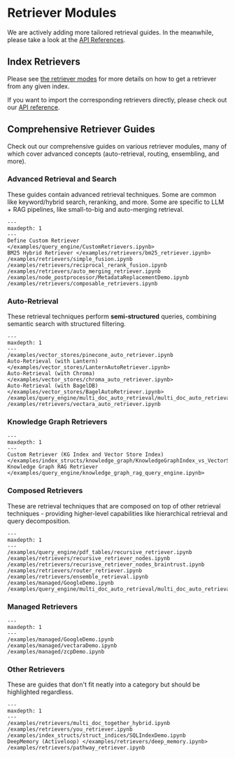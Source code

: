 # Retriever Modules

We are actively adding more tailored retrieval guides.
In the meanwhile, please take a look at the [API References](/api_reference/query/retrievers.rst).

## Index Retrievers

Please see [the retriever modes](retriever_modes.md) for more details on how to get a retriever from any given index.

If you want to import the corresponding retrievers directly, please check out our [API reference](/api_reference/query/retrievers.rst).

## Comprehensive Retriever Guides

Check out our comprehensive guides on various retriever modules, many of which cover advanced concepts (auto-retrieval, routing, ensembling, and more).

### Advanced Retrieval and Search

These guides contain advanced retrieval techniques. Some are common like keyword/hybrid search, reranking, and more.
Some are specific to LLM + RAG pipelines, like small-to-big and auto-merging retrieval.

```{toctree}
---
maxdepth: 1
---
Define Custom Retriever </examples/query_engine/CustomRetrievers.ipynb>
BM25 Hybrid Retriever </examples/retrievers/bm25_retriever.ipynb>
/examples/retrievers/simple_fusion.ipynb
/examples/retrievers/reciprocal_rerank_fusion.ipynb
/examples/retrievers/auto_merging_retriever.ipynb
/examples/node_postprocessor/MetadataReplacementDemo.ipynb
/examples/retrievers/composable_retrievers.ipynb
```

### Auto-Retrieval

These retrieval techniques perform **semi-structured** queries, combining semantic search with structured filtering.

```{toctree}
---
maxdepth: 1
---
/examples/vector_stores/pinecone_auto_retriever.ipynb
Auto-Retrieval (with Lantern) </examples/vector_stores/LanternAutoRetriever.ipynb>
Auto-Retrieval (with Chroma) </examples/vector_stores/chroma_auto_retriever.ipynb>
Auto-Retrieval (with BagelDB) </examples/vector_stores/BagelAutoRetriever.ipynb>
/examples/query_engine/multi_doc_auto_retrieval/multi_doc_auto_retrieval.ipynb
/examples/retrievers/vectara_auto_retriever.ipynb
```

### Knowledge Graph Retrievers

```{toctree}
---
maxdepth: 1
---
Custom Retriever (KG Index and Vector Store Index) </examples/index_structs/knowledge_graph/KnowledgeGraphIndex_vs_VectorStoreIndex_vs_CustomIndex_combined.ipynb>
Knowledge Graph RAG Retriever </examples/query_engine/knowledge_graph_rag_query_engine.ipynb>
```

### Composed Retrievers

These are retrieval techniques that are composed on top of other retrieval techniques - providing higher-level capabilities like
hierarchical retrieval and query decomposition.

```{toctree}
---
maxdepth: 1
---
/examples/query_engine/pdf_tables/recursive_retriever.ipynb
/examples/retrievers/recursive_retriever_nodes.ipynb
/examples/retrievers/recurisve_retriever_nodes_braintrust.ipynb
/examples/retrievers/router_retriever.ipynb
/examples/retrievers/ensemble_retrieval.ipynb
/examples/managed/GoogleDemo.ipynb
/examples/query_engine/multi_doc_auto_retrieval/multi_doc_auto_retrieval.ipynb
```

### Managed Retrievers

```{toctree}
---
maxdepth: 1
---
/examples/managed/GoogleDemo.ipynb
/examples/managed/vectaraDemo.ipynb
/examples/managed/zcpDemo.ipynb
```

### Other Retrievers

These are guides that don't fit neatly into a category but should be highlighted regardless.

```{toctree}
---
maxdepth: 1
---
/examples/retrievers/multi_doc_together_hybrid.ipynb
/examples/retrievers/you_retriever.ipynb
/examples/index_structs/struct_indices/SQLIndexDemo.ipynb
DeepMemory (Activeloop) </examples/retrievers/deep_memory.ipynb>
/examples/retrievers/pathway_retriever.ipynb
```
